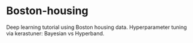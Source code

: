 # Boston-housing
Deep learning tutorial using Boston housing data. 
Hyperparameter tuning via kerastuner: Bayesian vs Hyperband.


